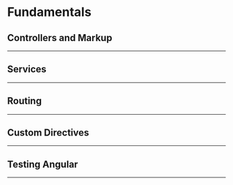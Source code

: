 # Fundamentals

## Controllers and Markup

---

## Services

---

## Routing

---

## Custom Directives

---

## Testing Angular

---